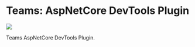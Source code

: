 <!-- Copyright (c) Microsoft Corporation. All rights reserved.-->
<!-- Licensed under the MIT License.-->

# Teams: AspNetCore DevTools Plugin

<a href="https://microsoft.github.io/teams-ai" target="_blank">
    <img src="https://img.shields.io/badge/📖 Getting Started-blue?style=for-the-badge" />
</a>

Teams AspNetCore DevTools Plugin.